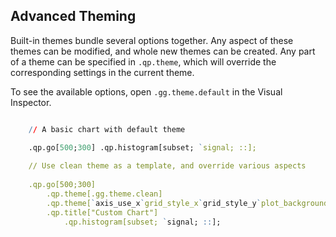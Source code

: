 ## Advanced Theming

Built-in themes bundle several options together. Any aspect of these themes can 
be modified, and whole new themes can be created. Any part of a theme can be
specified in `.qp.theme`, which will override the corresponding settings in the
current theme.

To see the available options, open `.gg.theme.default` in the Visual Inspector.

```q

    // A basic chart with default theme

    .qp.go[500;300] .qp.histogram[subset; `signal; ::];
    
    // Use clean theme as a template, and override various aspects
    
    .qp.go[500;300] 
        .qp.theme[.gg.theme.clean]
        .qp.theme[`axis_use_x`grid_style_x`grid_style_y`plot_background_fill!(0b; `none; `zebra; 0xffffffff)]
        .qp.title["Custom Chart"]
            .qp.histogram[subset; `signal; ::];

```